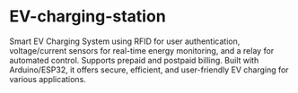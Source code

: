 # EV-charging-station
Smart EV Charging System using RFID for user authentication, voltage/current sensors for real-time energy monitoring, and a relay for automated control. Supports prepaid and postpaid billing. Built with Arduino/ESP32, it offers secure, efficient, and user-friendly EV charging for various applications.
